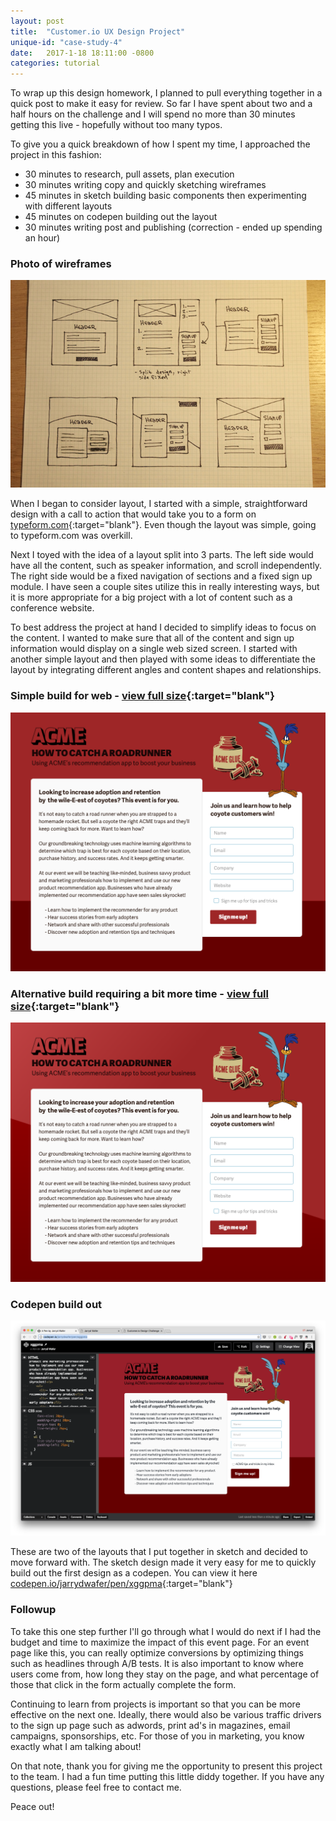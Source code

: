 ```yaml
---
layout: post
title:  "Customer.io UX Design Project"
unique-id: "case-study-4"
date:   2017-1-18 18:11:00 -0800
categories: tutorial
---
```


To wrap up this design homework, I planned to pull everything together in a quick post to make it easy for review. So far I have spent about two and a half hours on the challenge and I will spend no more than 30 minutes getting this live - hopefully without too many typos.

To give you a quick breakdown of how I spent my time, I approached the project in this fashion:

- 30 minutes to research, pull assets, plan execution
- 30 minutes writing copy and quickly sketching wireframes
- 45 minutes in sketch building basic components then experimenting with different layouts
- 45 minutes on codepen building out the layout
- 30 minutes writing post and publishing (correction - ended up spending an hour)

### Photo of wireframes
![](/assets/images/case-studies/customerio-wireframe.jpg)

When I began to consider layout, I started with a simple, straightforward design with a call to action that would take you to a form on [typeform.com](http://typeform.com){:target="blank"}. Even though the layout was simple, going to typeform.com was overkill.

Next I toyed with the idea of a layout split into 3 parts. The left side would have all the content, such as speaker information, and scroll independently. The right side would be a fixed navigation of sections and a fixed sign up module. I have seen a couple sites utilize this in really interesting ways, but it is more appropriate for a big project with a lot of content such as a conference website.

To best address the project at hand I decided to simplify ideas to focus on the content. I wanted to make sure that all of the content and sign up information would display on a single web sized screen. I started with another simple layout and then played with some ideas to differentiate the layout by integrating different angles and content shapes and relationships.

### Simple build for web - [view full size](/assets/images/case-studies/customerio-layout-3.png){:target="blank"}
![](/assets/images/case-studies/customerio-layout-3.png)

### Alternative build requiring a bit more time - [view full size](/assets/images/case-studies/customerio-layout-1.png){:target="blank"}
![](/assets/images/case-studies/customerio-layout-1.png)

### Codepen build out

![](/assets/images/case-studies/customerio-codepen.png)

These are two of the layouts that I put together in sketch and decided to move forward with. The sketch design made it very easy for me to quickly build out the first design as a codepen. You can view it here  [codepen.io/jarrydwafer/pen/xggpma](http://codepen.io/jarrydwafer/pen/xggpma){:target="blank"}

### Followup

To take this one step further I'll go through what I would do next if I had the budget and time to maximize the impact of this event page. For an event page like this, you can really optimize conversions by optimizing things such as headlines through A/B tests. It is also important to know where users come from, how long they stay on the page, and what percentage of those that click in the form actually complete the form.

Continuing to learn from projects is important so that you can be more effective on the next one. Ideally, there would also be various traffic drivers to the sign up page such as adwords, print ad's in magazines, email campaigns, sponsorships, etc. For those of you in marketing, you know exactly what I am talking about!

On that note, thank you for giving me the opportunity to present this project to the team. I had a fun time putting this little diddy together. If you have any questions, please feel free to contact me.

Peace out!
